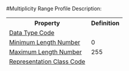 #Multiplicity Range Profile
Description: <table><thead><tr><th scope='col'>Property</th><th scope='col'>Definition</th></tr><tr><td><a href='DataTypeCode.md'>Data Type Code</a></td><td></td></tr><tr><td><a href='MinimumLengthNumber.md'>Minimum Length Number</a></td><td>0</td></tr><tr><td><a href='MaximumLengthNumber.md'>Maximum Length Number</a></td><td>255</td></tr><tr><td><a href='RepresentationClass.md'>Representation Class Code</a></td><td></td></tr></table>